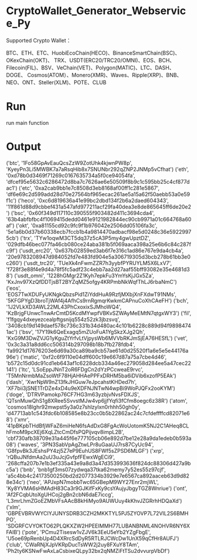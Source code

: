 # CryptoWallet_Generator_Webservice_Py

Supported Crypto Wallet：

BTC、ETH、ETC、HuobiEcoChain(HECO)、BinanceSmartChain(BSC)、OKexChain(OKT)、 TRX、USDT(ERC20/TRC20/OMNI)、EOS、BCH、Filecoin(FIL)、BSV、VeChain(VET)、Polygon(MATIC)、LTC、DASH、DOGE、 Cosmos(ATOM）、Monero(XMR)、Waves、Ripple(XRP)、BNB、NEO、ONT、Steller(XLM)、POTE、CLUB


# Run 
 run main function
 
# Output
 ('btc', '1Fo58GpAvEauQcsZzW9ZotUhk4kjwnPW8p', 'KyeyPn3Li5MWBK7a7aRsqHib8x7SNUNbr292qZNP2JNMp5vCfhat')
('eth', '0xd78b0d3469f71269c0167635734a5f0ce94054fa', 'dfcef95e5632c6286472d8ba7c7626ae6e50509f8b9c1c595bb25c4cf877dac1')
('etc', '0xa2cab9bb1e7c8508d3eb8168af00ff1c281e5867', 'df6e69c2d599add28d70e27564bf965ecac261ae5a15a62f50aebb53a0e59f1c')
('heco', '0xc6d819636a41e99bc2dbd134f2b6a2daed604343', '11f861d88d9cbbef431a547afd977211acf29fa40dea3e8de865645ff6de20e2')
('bsc', '0x60f349d117110c390555f903482d411c3694cda4', '63b4abfbfbc4f1069415dedd0461e9121982844ec90cb9971a01c664768a60af')
('okt', '0xa81155cd92c9fc9f1b976042e2506dd05106fa3c', '5e1a6b0d37b60338ecb7fccb1b4a9814470adbacf98e5d0248c36e59229975cb')
('trx', 'TYw1oqwM3CT5dq37z5cA3P5my4gwUpztDZ', '029dfb46bec077fa46cb080ce24aba381b5f069aaca398a25e6b6c84c287fc9f')
('usdt_erc20', '0x637b02859ed3ab6f7e316c1ad86e767e9da4cb4a', '20e9783208947d984052fd7e483fd904e5a306719305d3bcb278b61bb3e0c260')
('usdt_trc20', 'TUeXk4nFwmZZR7h3yybfPYRUYLM5X6LxV7', 'f728f3e88f4e9d4a78f5fc5adf23c4ebb7aa2d27aaf55bff93082e35e4681d38')
('usdt_omni', '1228hGMgr2Z1Kyh7epkFu3YmYsKjJGx5Za', 'KxJnv97XzQfDDTjsBT2BYZqMZ5ofgy4KRPmbNkWqfThLJ6rbaNmC')
('eos', 'EOS7TwXDUFyUKNgkQbzsPid1ZiYddHuA9RzfjMXbjXnFXdwT91NMs', '5KFGPYgD3broTjWAf4j4AfhCs9rnRgmqrKwkmCAPnuCoXhCAeFH')
('bch', '1J2VLkXD3AWL22ML43PhCxoxixSJMhoWQ4', 'KzBrjgFUnwcTnwArCmtD5KcdMYwpfVBKvSZWAyMeEMtN7qtgxWY3')
('fil', 'f1fgqy4dxeyezcealpftgsnijq554z52zk3jbzsvq', '3408cb19d149daef578c736c331b34d480ac4c101b6228c889d94f98984741ac')
('bsv', '17Y19k6QeExagq5mZUoFuA1YgSkzXJg2Qh', 'KxG9M3DwZVJG1yKguZtYrfvLtVjpysWb6MVVbRKJmSjEA76HESfL')
('vet', '0x3c3a31a8dd6cc506314b297098b18b7fb278fdb4', 'fa9921d17676203e6d69a30ca89ba9cb57ae61d0d25520f1a6e5e5e44176a96e')
('matic', '0xf2c6f9110e04dff600c19e667d87a75a7cbe4d46', 'b572c15d0dc91cd1eb643af1c6228dcb334a46ec279058d284ee5a47cec22141')
('ltc', 'LSoEppJNnT2oR6FDgCn2dYzPCcweaE9rvc', 'T5MnNrmbMaZsoWtF78HjAHHAePPFxDRHM5ba6iDVib6xzofP5EAk')
('dash', 'XwrNpW9nZ13fkJHGuw7eJpcahstKHDed7h', 'XF7bii3jSNE1TrDZe4xD4u9eXDFNJNTwN4wpBi9WoPJQFx2ooKYM')
('doge', 'DTRVPamokp76CF7HG3m63yzbjvNvsFDXJS', 'QTsnMuwQhS1g8XRee5SvvstMJw4vp6jjfYqfi3fCfm8oegc6z38R')
('atom', 'cosmos18lghr92mwpst5y3a0z7shlzylxn0rhhh50gh0y', 'd47713ab1c543fdc6b108585e8b23cc0b5b22862ac24c7cfdeffffcd82071e68')
('xmr', '41pBKpbTHdBfjWFaZ6miHeN6fsAdDxG8FgAcWoUotomK5NJ2C1AHeq8CLhFmoM9pcXEj6XqLZtcCmDfsPQPijvqv8impL2B', 'cbf730afb38709e31a445f6e777105cb06e892d7be12e28a9da1edeb0b593a08')
('waves', '3PN3SabVpAgZtwLPr8uGaaUJ7rs87CyUc94', 'G8fpvBk3JEshsPY4zj5Z7eP9EuhUS8FWf5sZPSD6MLGF')
('xrp', 'rQBuJNfdmAa2uU3uJcjGvfpfFEwxWgECi9', '268cffa207b7e1b3ef335a43e9a8d3a47d353993636f824dc88306d427a9bc5a')
('bnb', 'bnb1gf3ms07zydwqa37tka62memy7y52es55z97cjf', 'a5c4bb4c24173500250bd2d2077334b3929e7e6567ca892aaceb63d9d828e34c')
('neo', 'APJxpN7mobbTwc65GBepM9WY27Enr2mjWL', 'Ky8YVMA6sHMAdH83Ca3r9GJKifFxKy9csYAujyJbgyTGZ8Wnriue')
('ont', 'Af2FCqbUtoXgUHCoj2gBn2cbN6daE7iccg', 'L3mrLhmZGoEZMbVFsAAcB8kHiMyo9AUWUuy4kKhvJZGRrhHDQaXd')
('xlm', 'GBPEVBRVWYCIYJUNYSDRB3CZH2MKKTYL5PJ5ZYOVP7L72VIL2S6BMHPO', 'SDGRFCVYOKTO62PLQKXZW2HPEEIMMH77LUBANBNML4NOHVR6NY6XFAIB')
('pote', 'PCmu2Tisesw1vZJV6k3EeU5eYb2YZgFbgE', 'U5oe69pRenbUp4D4XRrcSdDyR5RTLRJCWcDw1UnX59qCfHr8AUFJ')
('club', 'CWaRNjXJpVKRpDucTsWW2j2uy8FXuY8TAm', 'Ph2ty6KSNwFwAxLaCsbixeQLpy32bx2qNMZiFtTSu2dvvurpVbDf')

